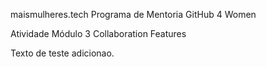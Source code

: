 maismulheres.tech
Programa de Mentoria GitHub 4 Women

Atividade Módulo 3
Collaboration Features

Texto de teste adicionao.
